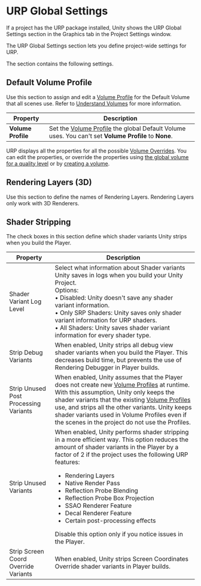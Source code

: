 # URP Global Settings

If a project has the URP package installed, Unity shows the URP Global Settings section in the Graphics tab in the Project Settings window.

The URP Global Settings section lets you define project-wide settings for URP.

The section contains the following settings.

## Default Volume Profile

Use this section to assign and edit a [Volume Profile](Volume-Profile.md) for the Default Volume that all scenes use. Refer to [Understand Volumes](volumes.md) for more information.

| **Property**              | **Description**                                              |
| --------------------------| ------------------------------------------------------------ |
| **Volume Profile** | Set the [Volume Profile](Volume-Profile.md) the global Default Volume uses. You can't set **Volume Profile** to **None**. |

URP displays all the properties for all the possible [Volume Overrides](VolumeOverrides.md). You can edit the properties, or override the properties using [the global volume for a quality level](set-up-a-volume.md#configure-the-global-volume-for-a-quality-level) or by [creating a volume](set-up-a-volume.md#add-a-volume).

## Rendering Layers (3D)

Use this section to define the names of Rendering Layers. Rendering Layers only work with 3D Renderers.

## Shader Stripping

The check boxes in this section define which shader variants Unity strips when you build the Player.

| **Property**              | **Description**                                              |
| --------------------------| ------------------------------------------------------------ |
| Shader Variant Log Level  | Select what information about Shader variants  Unity saves in logs when you build your Unity Project.<br/>Options:<br/>• Disabled: Unity doesn't save any shader variant information.<br/>• Only SRP Shaders: Unity saves only shader variant information for URP shaders.<br/>• All Shaders: Unity saves shader variant information for every shader type. |
| Strip Debug Variants     | When enabled, Unity strips all debug view shader variants when you build the Player. This decreases build time, but prevents the use of Rendering Debugger in Player builds.  |
| Strip Unused Post Processing Variants    | When enabled, Unity assumes that the Player does not create new [Volume Profiles](VolumeProfile.md) at runtime. With this assumption, Unity only keeps the shader variants that the existing [Volume Profiles](VolumeProfile.md) use, and strips all the other variants. Unity keeps shader variants used in Volume Profiles even if the scenes in the project do not use the Profiles. |
| Strip Unused Variants        | When enabled, Unity performs shader stripping in a more efficient way. This option reduces the amount of shader variants in the Player by a factor of 2 if the project uses the following URP features:<ul><li>Rendering Layers</li><li>Native Render Pass</li><li>Reflection Probe Blending</li><li>Reflection Probe Box Projection</li><li>SSAO Renderer Feature</li><li>Decal Renderer Feature</li><li>Certain post-processing effects</li></ul>Disable this option only if you notice issues in the Player. |
| Strip Screen Coord Override Variants | When enabled, Unity strips Screen Coordinates Override shader variants in Player builds. |
